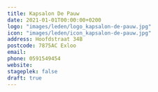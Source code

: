 ```yaml
---
title: Kapsalon De Pauw
date: 2021-01-01T00:00:00+0200
logo: "images/leden/logo_kapsalon-de-pauw.jpg"
icon: "images/leden/icon_kapsalon-de-pauw.jpg"
address: Hoofdstraat 34B
postcode: 7875AC Exloo
email: 
phone: 0591549454
website: 
stageplek: false
draft: true
---
```


